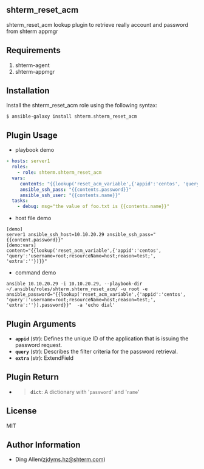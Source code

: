 ## shterm_reset_acm

shterm_reset_acm lookup plugin to retrieve really account and password from shterm appmgr 

## Requirements

1. shterm-agent
2. shterm-appmgr

## Installation

Install the shterm_reset_acm role using the following syntax:

```
$ ansible-galaxy install shterm.shterm_reset_acm
```

## Plugin Usage

- playbook demo

``` yml
- hosts: server1
  roles:
    - role: shterm.shterm_reset_acm         
  vars:
     contents: "{{lookup('reset_acm_variable',{'appid':'centos', 'query':'username=root;resourceName=host;reason=test;', 'extra':''})}}"
     ansible_ssh_pass: "{{contents.password}}"
     ansible_ssh_user: "{{contents.name}}"
  tasks:
    - debug: msg="the value of foo.txt is {{contents.name}}"
```
- host file demo

```
[demo]
server1 ansible_ssh_host=10.10.20.29 ansible_ssh_pass="{{content.password}}" 
[demo:vars]
content="{{lookup('reset_acm_variable',{'appid':'centos', 'query':'username=root;resourceName=host;reason=test;', 'extra':''})}}"
```
- command demo

```
ansible 10.10.20.29 -i 10.10.20.29, --playbook-dir ~/.ansible/roles/shterm.shterm_reset_acm/ -u root -e ansible_password="{{lookup('reset_acm_variable',{'appid':'centos', 'query':'username=root;resourceName=host;reason=test;', 'extra':''}).password}}"  -a 'echo dial'
```

## Plugin Arguments

- **`appid`** (str): Defines the unique ID of the application that is issuing the password request.
- **`query`** (str): Describes the filter criteria for the password retrieval.
- **`extra`** (str):  ExtendField 

## Plugin Return

- > **`dict`**: A dictionary with '`password`' and '`name`'

## License

MIT

## Author Information

- Ding Allen(zjdyms.hz@shterm.com)